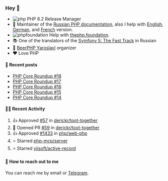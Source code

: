 ### Hey 👋

- ![php](https://user-images.githubusercontent.com/4685504/174548850-037dfd35-3b33-4154-9c50-95efd45ba66a.png) PHP 8.2 Release Manager
- 📖 Maintainer of the [Russian PHP documentation](https://github.com/php/doc-ru), also I help with [English](https://github.com/php/doc-en), [German](https://github.com/php/doc-de), and [French](https://github.com/php/doc-fr) version.
- ![phpfoundation](https://user-images.githubusercontent.com/4685504/174548733-72f62c18-f57e-47a6-8201-cb3d87e06b98.png) Help with [thephp.foundation](https://github.com/ThePHPF/thephp.foundation).
- 📚 One of the translators of
  the [Symfony 5: The Fast Track](https://symfony.com/doc/current/the-fast-track/ru/index.html)
  in Russian
- 🍻 [BeerPHP Yaroslavl](https://github.com/beerphp/yaroslavl) organizer
- ❤️ Love PHP

#### 📜 Recent posts

<!-- BLOG-POST-LIST:START -->
- [PHP Core Roundup #18](https://thephp.foundation/blog/2023/11/01/php-core-roundup-18/)
- [PHP Core Roundup #17](https://thephp.foundation/blog/2023/10/01/php-core-roundup-17/)
- [PHP Core Roundup #16](https://thephp.foundation/blog/2023/09/01/php-core-roundup-16/)
- [PHP Core Roundup #15](https://thephp.foundation/blog/2023/08/01/php-core-roundup-15/)
- [PHP Core Roundup #14](https://thephp.foundation/blog/2023/07/01/php-core-roundup-14/)
<!-- BLOG-POST-LIST:END -->

#### 👨‍💻 Recent Activity

<!--RECENT_ACTIVITY:start-->
1. 👍 Approved [#57](https://github.com/derickr/toot-together/pull/57#pullrequestreview-3269202558) in [derickr/toot-together](https://github.com/derickr/toot-together)<br>
2. 💪 Opened PR [#59](https://github.com/derickr/toot-together/pull/59) in [derickr/toot-together](https://github.com/derickr/toot-together)<br>
3. 👍 Approved [#1433](https://github.com/php/web-php/pull/1433#pullrequestreview-3245046276) in [php/web-php](https://github.com/php/web-php)<br>
4. ⭐ Starred [php-mcp/server](https://github.com/php-mcp/server)<br>
5. ⭐ Starred [yiisoft/active-record](https://github.com/yiisoft/active-record)<br>
<!--RECENT_ACTIVITY:end-->

#### 💌 How to reach out to me

You can reach me by email or [Telegram](https://t.me/saundefined).
